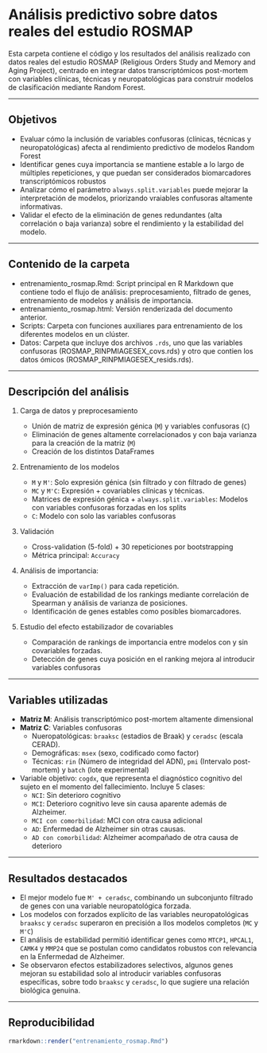 # Análisis predictivo sobre datos reales del estudio ROSMAP

Esta carpeta contiene el código y los resultados del análisis realizado con datos reales del estudio ROSMAP (Religious Orders Study and Memory and Aging Project), centrado en integrar datos transcriptómicos post-mortem con variables clínicas, técnicas y neuropatológicas para construir modelos de clasificación mediante Random Forest.

---

## Objetivos

- Evaluar cómo la inclusión de variables confusoras (clínicas, técnicas y neuropatológicas) afecta al rendimiento predictivo de modelos Random Forest
- Identificar genes cuya importancia se mantiene estable a lo largo de múltiples repeticiones, y que puedan ser considerados biomarcadores transcriptómicos robustos
- Analizar cómo el parámetro `always.split.variables` puede mejorar la interpretación de modelos, priorizando vraiables confusoras altamente informativas.
- Validar el efecto de la eliminación de genes redundantes (alta correlación o baja varianza) sobre el rendimiento y la estabilidad del modelo.

---

## Contenido de la carpeta

- entrenamiento_rosmap.Rmd: Script principal en R Markdown que contiene todo el flujo de análisis: preprocesamiento, filtrado de genes, entrenamiento de modelos y análisis de importancia.
- entrenamiento_rosmap.html: Versión renderizada del documento anterior.
- Scripts: Carpeta con funciones auxiliares para entrenamiento de los diferentes modelos en un clúster.
- Datos: Carpeta que incluye dos archivos `.rds`, uno que las variables confusoras (ROSMAP_RINPMIAGESEX_covs.rds) y otro que contien los datos ómicos (ROSMAP_RINPMIAGESEX_resids.rds).

--- 

## Descripción del análisis

1. Carga de datos y preprocesamiento
   - Unión de matriz de expresión génica (`M`) y variables confusoras (`C`)
   - Eliminación de genes altamente correlacionados y con baja varianza para la creación de la matriz (`M`)
   - Creación de los distintos DataFrames
     
2. Entrenamiento de los modelos
   - `M` y `M'`: Solo expresión génica (sin filtrado y con filtrado de genes)
   - `MC` y `M'C`: Expresión + covariables clínicas y técnicas.
   - Matrices de expresión génica + `always.split.variables`: Modelos con variables confusoras forzadas en los splits
   - `C`: Modelo con solo las variables confusoras
     
3. Validación
   - Cross-validation (5-fold) + 30 repeticiones por bootstrapping
   - Métrica principal: `Accuracy`
     
4. Análisis de importancia:
   - Extracción de `varImp()` para cada repetición.
   - Evaluación de estabilidad de los rankings mediante correlación de Spearman y análisis de varianza de posiciones.
   - Identificación de genes estables como posibles biomarcadores.
     
5. Estudio del efecto estabilizador de covariables
   - Comparación de rankings de importancia entre modelos con y sin covariables forzadas.
   - Detección de genes cuya posición en el ranking mejora al introducir variables confusoras
---

## Variables utilizadas

- **Matriz M**: Análisis transcriptómico post-mortem altamente dimensional
- **Matriz C**: Variables confusoras
  - Nueropatológicas: `braaksc` (estadios de Braak) y `ceradsc` (escala CERAD).
  - Demográficas: `msex` (sexo, codificado como factor)
  - Técnicas: `rin` (Número de integridad del ADN), `pmi` (Intervalo post-mortem) y `batch` (lote experimental)
- Variable objetivo: `cogdx`, que representa el diagnóstico cognitivo del sujeto en el momento del fallecimiento. Incluye 5 clases:
  - `NCI`: Sin deterioro cognitivo
  - `MCI`: Deterioro cognitivo leve sin causa aparente además de Alzheimer.
  - `MCI con comorbilidad`: MCI con otra causa adicional
  - `AD`: Enfermedad de Alzheimer sin otras causas.
  - `AD con comorbilidad`: Alzheimer acompañado de otra causa de deterioro
 
---

## Resultados destacados

- El mejor modelo fue `M' + ceradsc`, combinando un subconjunto filtrado de genes con una variable neuropatológica forzada.
- Los modelos con forzados explícito de las variables neuropatológicas `braaksc` y `ceradsc` superaron en precisión a llos modelos completos (`MC` y `M'C`)
- El análisis de estabilidad permitió identificar genes como `MTCP1`, `HPCAL1`, `CAMK4` y `MMP24` que se postulan como candidatos robustos con relevancia en la Enfermedad de Alzheimer.
- Se observaron efectos estabilizadores selectivos, algunos genes mejoran su estabilidad solo al introducir variables confusoras específicas, sobre todo `braaksc` y `ceradsc`, lo que sugiere una relación biológica genuina.

---

## Reproducibilidad

```r
rmarkdown::render("entrenamiento_rosmap.Rmd")
``` 


   
  
